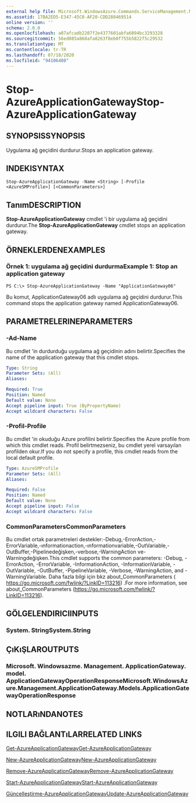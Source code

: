 ```yaml
---
external help file: Microsoft.WindowsAzure.Commands.ServiceManagement.Network.dll-Help.xml
ms.assetid: 17BA2ED5-E347-45C0-AF20-CDD288469514
online version: ''
schema: 2.0.0
ms.openlocfilehash: a07afcadb2207f2e4377601abfa6094bc3293328
ms.sourcegitcommit: 56ed085a868afa8263f8eb0f755b5822f5c29532
ms.translationtype: MT
ms.contentlocale: tr-TR
ms.lasthandoff: 07/18/2020
ms.locfileid: "94106408"
---
```

# <span data-ttu-id="8db20-101">Stop-AzureApplicationGateway</span><span class="sxs-lookup"><span data-stu-id="8db20-101">Stop-AzureApplicationGateway</span></span>

## <span data-ttu-id="8db20-102">SYNOPSIS</span><span class="sxs-lookup"><span data-stu-id="8db20-102">SYNOPSIS</span></span>
<span data-ttu-id="8db20-103">Uygulama ağ geçidini durdurur.</span><span class="sxs-lookup"><span data-stu-id="8db20-103">Stops an application gateway.</span></span>

## <span data-ttu-id="8db20-104">INDEKI</span><span class="sxs-lookup"><span data-stu-id="8db20-104">SYNTAX</span></span>

```
Stop-AzureApplicationGateway -Name <String> [-Profile <AzureSMProfile>] [<CommonParameters>]
```

## <span data-ttu-id="8db20-105">Tanım</span><span class="sxs-lookup"><span data-stu-id="8db20-105">DESCRIPTION</span></span>
<span data-ttu-id="8db20-106">**Stop-AzureApplicationGateway** cmdlet 'i bir uygulama ağ geçidini durdurur.</span><span class="sxs-lookup"><span data-stu-id="8db20-106">The **Stop-AzureApplicationGateway** cmdlet stops an application gateway.</span></span>

## <span data-ttu-id="8db20-107">ÖRNEKLERDEN</span><span class="sxs-lookup"><span data-stu-id="8db20-107">EXAMPLES</span></span>

### <span data-ttu-id="8db20-108">Örnek 1: uygulama ağ geçidini durdurma</span><span class="sxs-lookup"><span data-stu-id="8db20-108">Example 1: Stop an application gateway</span></span>
```
PS C:\> Stop-AzureApplicationGateway -Name "ApplicationGateway06"
```

<span data-ttu-id="8db20-109">Bu komut, ApplicationGateway06 adlı uygulama ağ geçidini durdurur.</span><span class="sxs-lookup"><span data-stu-id="8db20-109">This command stops the application gateway named ApplicationGateway06.</span></span>

## <span data-ttu-id="8db20-110">PARAMETRELERINE</span><span class="sxs-lookup"><span data-stu-id="8db20-110">PARAMETERS</span></span>

### <span data-ttu-id="8db20-111">-Ad</span><span class="sxs-lookup"><span data-stu-id="8db20-111">-Name</span></span>
<span data-ttu-id="8db20-112">Bu cmdlet 'in durdurduğu uygulama ağ geçidinin adını belirtir.</span><span class="sxs-lookup"><span data-stu-id="8db20-112">Specifies the name of the application gateway that this cmdlet stops.</span></span>

```yaml
Type: String
Parameter Sets: (All)
Aliases: 

Required: True
Position: Named
Default value: None
Accept pipeline input: True (ByPropertyName)
Accept wildcard characters: False
```

### <span data-ttu-id="8db20-113">-Profil</span><span class="sxs-lookup"><span data-stu-id="8db20-113">-Profile</span></span>
<span data-ttu-id="8db20-114">Bu cmdlet 'in okuduğu Azure profilini belirtir.</span><span class="sxs-lookup"><span data-stu-id="8db20-114">Specifies the Azure profile from which this cmdlet reads.</span></span>
<span data-ttu-id="8db20-115">Profil belirtmezseniz, bu cmdlet yerel varsayılan profilden okur.</span><span class="sxs-lookup"><span data-stu-id="8db20-115">If you do not specify a profile, this cmdlet reads from the local default profile.</span></span>

```yaml
Type: AzureSMProfile
Parameter Sets: (All)
Aliases: 

Required: False
Position: Named
Default value: None
Accept pipeline input: False
Accept wildcard characters: False
```

### <span data-ttu-id="8db20-116">CommonParameters</span><span class="sxs-lookup"><span data-stu-id="8db20-116">CommonParameters</span></span>
<span data-ttu-id="8db20-117">Bu cmdlet ortak parametreleri destekler:-Debug,-ErrorAction,-ErrorVariable,-ınformationaction,-ınformationvariable,-OutVariable,-OutBuffer,-Pipelinedeğişken,-verbose,-WarningAction ve-Warningdeğişken.</span><span class="sxs-lookup"><span data-stu-id="8db20-117">This cmdlet supports the common parameters: -Debug, -ErrorAction, -ErrorVariable, -InformationAction, -InformationVariable, -OutVariable, -OutBuffer, -PipelineVariable, -Verbose, -WarningAction, and -WarningVariable.</span></span> <span data-ttu-id="8db20-118">Daha fazla bilgi için bkz about_CommonParameters ( https://go.microsoft.com/fwlink/?LinkID=113216) .</span><span class="sxs-lookup"><span data-stu-id="8db20-118">For more information, see about_CommonParameters (https://go.microsoft.com/fwlink/?LinkID=113216).</span></span>

## <span data-ttu-id="8db20-119">GÖLGELENDIRICI</span><span class="sxs-lookup"><span data-stu-id="8db20-119">INPUTS</span></span>

### <span data-ttu-id="8db20-120">System. String</span><span class="sxs-lookup"><span data-stu-id="8db20-120">System.String</span></span>

## <span data-ttu-id="8db20-121">ÇıKıŞLAR</span><span class="sxs-lookup"><span data-stu-id="8db20-121">OUTPUTS</span></span>

### <span data-ttu-id="8db20-122">Microsoft. Windowsazme. Management. ApplicationGateway. model. ApplicationGatewayOperationResponse</span><span class="sxs-lookup"><span data-stu-id="8db20-122">Microsoft.WindowsAzure.Management.ApplicationGateway.Models.ApplicationGatewayOperationResponse</span></span>

## <span data-ttu-id="8db20-123">NOTLARıNDA</span><span class="sxs-lookup"><span data-stu-id="8db20-123">NOTES</span></span>

## <span data-ttu-id="8db20-124">ILGILI BAĞLANTıLAR</span><span class="sxs-lookup"><span data-stu-id="8db20-124">RELATED LINKS</span></span>

[<span data-ttu-id="8db20-125">Get-AzureApplicationGateway</span><span class="sxs-lookup"><span data-stu-id="8db20-125">Get-AzureApplicationGateway</span></span>](./Get-AzureApplicationGateway.md)

[<span data-ttu-id="8db20-126">New-AzureApplicationGateway</span><span class="sxs-lookup"><span data-stu-id="8db20-126">New-AzureApplicationGateway</span></span>](./New-AzureApplicationGateway.md)

[<span data-ttu-id="8db20-127">Remove-AzureApplicationGateway</span><span class="sxs-lookup"><span data-stu-id="8db20-127">Remove-AzureApplicationGateway</span></span>](./Remove-AzureApplicationGateway.md)

[<span data-ttu-id="8db20-128">Start-AzureApplicationGateway</span><span class="sxs-lookup"><span data-stu-id="8db20-128">Start-AzureApplicationGateway</span></span>](./Start-AzureApplicationGateway.md)

[<span data-ttu-id="8db20-129">Güncelleştirme-AzureApplicationGateway</span><span class="sxs-lookup"><span data-stu-id="8db20-129">Update-AzureApplicationGateway</span></span>](./Update-AzureApplicationGateway.md)
